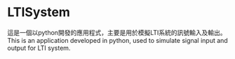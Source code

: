 # LTISystem
這是一個以python開發的應用程式，主要是用於模擬LTI系統的訊號輸入及輸出。
This is an application developed in python, used to simulate signal input and output for  LTI system.
